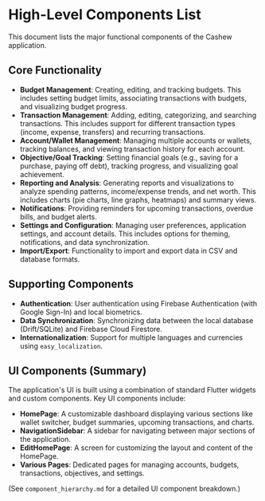 # High-Level Components List

This document lists the major functional components of the Cashew application.

## Core Functionality

-   **Budget Management**: Creating, editing, and tracking budgets. This includes setting budget limits, associating transactions with budgets, and visualizing budget progress.
-   **Transaction Management**: Adding, editing, categorizing, and searching transactions. This includes support for different transaction types (income, expense, transfers) and recurring transactions.
-   **Account/Wallet Management**: Managing multiple accounts or wallets, tracking balances, and viewing transaction history for each account.
-   **Objective/Goal Tracking**: Setting financial goals (e.g., saving for a purchase, paying off debt), tracking progress, and visualizing goal achievement.
-   **Reporting and Analysis**: Generating reports and visualizations to analyze spending patterns, income/expense trends, and net worth. This includes charts (pie charts, line graphs, heatmaps) and summary views.
-   **Notifications**: Providing reminders for upcoming transactions, overdue bills, and budget alerts.
-   **Settings and Configuration**: Managing user preferences, application settings, and account details. This includes options for theming, notifications, and data synchronization.
- **Import/Export**: Functionality to import and export data in CSV and database formats.

## Supporting Components

-   **Authentication**: User authentication using Firebase Authentication (with Google Sign-In) and local biometrics.
-   **Data Synchronization**: Synchronizing data between the local database (Drift/SQLite) and Firebase Cloud Firestore.
-   **Internationalization**: Support for multiple languages and currencies using `easy_localization`.

## UI Components (Summary)

The application's UI is built using a combination of standard Flutter widgets and custom components. Key UI components include:

-   **HomePage**: A customizable dashboard displaying various sections like wallet switcher, budget summaries, upcoming transactions, and charts.
-   **NavigationSidebar**: A sidebar for navigating between major sections of the application.
-   **EditHomePage**: A screen for customizing the layout and content of the HomePage.
- **Various Pages**: Dedicated pages for managing accounts, budgets, transactions, objectives, and settings.

(See `component_hierarchy.md` for a detailed UI component breakdown.)